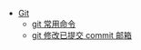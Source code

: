 * [Git](zh-cn/tool/dev/git/README.md)
  * [git 常用命令](zh-cn/tool/dev/git/git_common.md)
  * [git 修改已提交 commit 邮箱](zh-cn/tool/dev/git/git_commit_rebase_email.md)